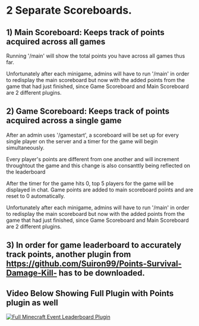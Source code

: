 # 2 Separate Scoreboards.

## 1) Main Scoreboard: Keeps track of points acquired across all games
Running '/main' will show the total points you have across all games thus far.

Unfortunately after each minigame, admins will have to run '/main' in order to redisplay the main scoreboard but now with the added points from the game that had just finished, since Game Scoreboard and Main Scoreboard are 2 different plugins.





## 2) Game Scoreboard: Keeps track of points acquired across a single game
After an admin uses '/gamestart', a scoreboard will be set up for every single player on the server and a timer for the game will begin simultaneously. 

Every player's points are different from one another and will increment throughtout the game and this change is also consanttly being reflected on the leaderboard

After the timer for the game hits 0, top 5 players for the game will be displayed in chat. Game points are added to main scoreboard points and are reset to 0 automatically.

Unfortunately after each minigame, admins will have to run '/main' in order to redisplay the main scoreboard but now with the added points from the game that had just finished, since Game Scoreboard and Main Scoreboard are 2 different plugins.





## 3) In order for game leaderboard to accurately track points, another plugin from https://github.com/Suiron99/Points-Survival-Damage-Kill- has to be downloaded.










## Video Below Showing Full Plugin with Points plugin as well



[![Full Minecraft Event Leaderboard Plugin](https://i9.ytimg.com/vi_webp/4sTqswF47HI/mq2.webp?sqp=CKC7_rAG-oaymwEmCMACELQB8quKqQMa8AEB-AH-CYAC0AWKAgwIABABGDsgZSgoMA8=&rs=AOn4CLA8Ddto9xHy0dwWT8ULPkuZJIlXmw)](https://youtu.be/4sTqswF47HI "Full Minecraft Event Leaderboard Plugin")

